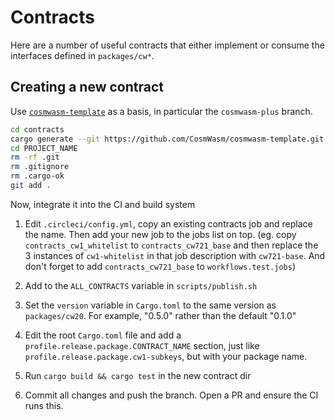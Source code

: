 # Contracts

Here are a number of useful contracts that either implement or consume
the interfaces defined in `packages/cw*`.

## Creating a new contract

Use [`cosmwasm-template`](https://github.com/CosmWasm/cosmwasm-template) as a
basis, in particular the `cosmwasm-plus` branch.

```bash
cd contracts
cargo generate --git https://github.com/CosmWasm/cosmwasm-template.git --branch cosmwasm-plus --name PROJECT_NAME
cd PROJECT_NAME
rm -rf .git
rm .gitignore
rm .cargo-ok
git add .
```

Now, integrate it into the CI and build system

1. Edit `.circleci/config.yml`, copy an existing contracts job and replace the name.
Then add your new job to the jobs list on top. (eg. copy `contracts_cw1_whitelist`
to `contracts_cw721_base` and then replace the 3 instances of `cw1-whitelist` in
that job description with `cw721-base`. And don't forget to add `contracts_cw721_base`
to `workflows.test.jobs`)

1. Add to the `ALL_CONTRACTS` variable in `scripts/publish.sh`

1. Set the `version` variable in `Cargo.toml` to the same version as `packages/cw20`.
For example, "0.5.0" rather than the default "0.1.0" 

1. Edit the root `Cargo.toml` file and add a `profile.release.package.CONTRACT_NAME` 
section, just like `profile.release.package.cw1-subkeys`, but with your
package name.

1. Run `cargo build && cargo test` in the new contract dir

1. Commit all changes and push the branch. Open a PR and ensure the CI runs this.
